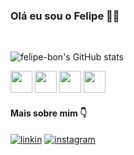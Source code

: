 ### Olá eu sou o Felipe 👨‍💻
</br>

![felipe-bon's GitHub stats](https://github-readme-stats.vercel.app/api?username=felipe-bon&show_icons=true&theme=tokyonight)



<img src="https://upload.wikimedia.org/wikipedia/commons/1/19/C_Logo.png" width="35"> 
<img src="https://upload.wikimedia.org/wikipedia/commons/thumb/1/18/ISO_C%2B%2B_Logo.svg/1822px-ISO_C%2B%2B_Logo.svg.png" width="35">
<img src="https://seeklogo.com/images/J/java-logo-7F8B35BAB3-seeklogo.com.png" width="35">
<img src="https://cdn.jsdelivr.net/gh/devicons/devicon@latest/icons/ruby/ruby-original-wordmark.svg" width=35>


#### Mais sobre mim 👇

[![linkin](https://img.shields.io/badge/LinkedIn-0077B5?style=for-the-badge&logo=linkedin&logoColor=white)](https://www.linkedin.com/in/felipe-bonetti-1a0200209/)
[![instagram](https://img.shields.io/badge/Instagram-E4405F?style=for-the-badge&logo=instagram&logoColor=white)](https://www.instagram.com/bonetti_felipe/)
